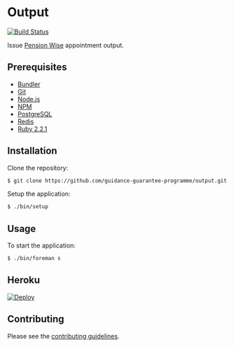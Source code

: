 # Output

[![Build Status](https://travis-ci.org/guidance-guarantee-programme/output.svg)](https://travis-ci.org/guidance-guarantee-programme/output)

Issue [Pension Wise] appointment output.


## Prerequisites

* [Bundler]
* [Git]
* [Node.js][Node]
* [NPM]
* [PostgreSQL]
* [Redis]
* [Ruby 2.2.1][Ruby]


## Installation

Clone the repository:

```sh
$ git clone https://github.com/guidance-guarantee-programme/output.git
```

Setup the application:

```sh
$ ./bin/setup
```


## Usage

To start the application:

```sh
$ ./bin/foreman s
```

## Heroku

[![Deploy](https://www.herokucdn.com/deploy/button.png)](https://heroku.com/deploy)


## Contributing

Please see the [contributing guidelines](/CONTRIBUTING.md).

[bundler]: http://bundler.io
[git]: http://git-scm.com
[heroku]: https://www.heroku.com
[node]: http://nodejs.org
[npm]: https://www.npmjs.org
[pension wise]: https://www.gov.uk/pensionwise
[postgresql]: http://www.postgresql.org
[redis]: http://redis.io
[ruby]: http://www.ruby-lang.org/en
